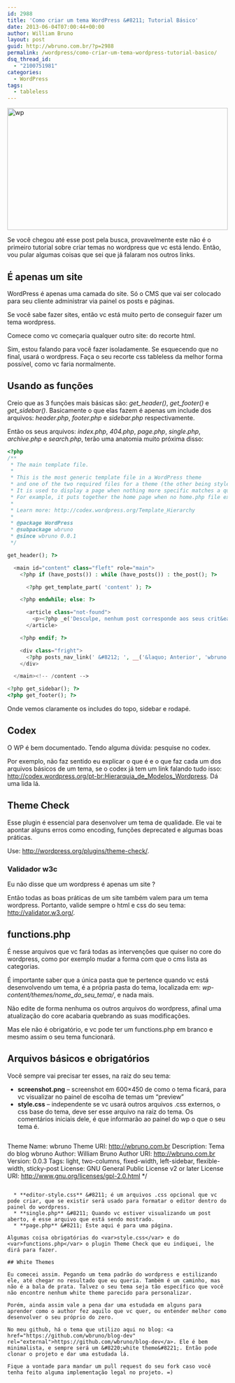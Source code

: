 ```yaml
---
id: 2988
title: 'Como criar um tema WordPress &#8211; Tutorial Básico'
date: 2013-06-04T07:00:44+00:00
author: William Bruno
layout: post
guid: http://wbruno.com.br/?p=2988
permalink: /wordpress/como-criar-um-tema-wordpress-tutorial-basico/
dsq_thread_id:
  - "2100751981"
categories:
  - WordPress
tags:
  - tableless
---
```

[<img src="/wp-content/uploads/2013/05/wp.png" alt="wp" width="504" height="279" class="aligncenter size-full wp-image-3003" srcset="/wp-content/uploads/2013/05/wp.png 504w, /wp-content/uploads/2013/05/wp-300x166.png 300w" sizes="(max-width: 504px) 100vw, 504px" />](/wp-content/uploads/2013/05/wp.png)

Se você chegou até esse post pela busca, provavelmente este não é o primeiro tutorial sobre criar temas no wordpress que vc está lendo. Então, vou pular algumas coisas que sei que já falaram nos outros links.

<!--more-->

## É apenas um site

WordPress é apenas uma camada do site. Só o CMS que vai ser colocado para seu cliente administrar via painel os posts e páginas.

Se você sabe fazer sites, então vc está muito perto de conseguir fazer um tema wordpress.

Comece como vc começaria qualquer outro site: do recorte html.

Sim, estou falando para você fazer isoladamente. Se esquecendo que no final, usará o wordpress. Faça o seu recorte css tableless da melhor forma possível, como vc faria normalmente.

## Usando as funções

Creio que as 3 funções mais básicas são: <var>get_header()</var>, <var>get_footer()</var> e <var>get_sidebar()</var>. Basicamente o que elas fazem é apenas um include dos arquivos: <var>header.php</var>, <var>footer.php</var> e <var>sidebar.php</var> respectivamente.

Então os seus arquivos: <var>index.php</var>, <var>404.php</var>, <var>page.php</var>, <var>single.php</var>, <var>archive.php</var> e <var>search.php</var>, terão uma anatomia muito próxima disso:

``` php
<?php
/**
 * The main template file.
 *
 * This is the most generic template file in a WordPress theme
 * and one of the two required files for a theme (the other being style.css).
 * It is used to display a page when nothing more specific matches a query.
 * For example, it puts together the home page when no home.php file exists.
 *
 * Learn more: http://codex.wordpress.org/Template_Hierarchy
 *
 * @package WordPress
 * @subpackage wbruno
 * @since wbruno 0.0.1
 */

get_header(); ?>

  <main id="content" class="fleft" role="main">
    <?php if (have_posts()) : while (have_posts()) : the_post(); ?>

      <?php get_template_part( 'content' ); ?>

    <?php endwhile; else: ?>

      <article class="not-found">
        <p><?php _e('Desculpe, nenhum post corresponde aos seus crit&eacute;rios.', 'wbruno'); ?></p>
      </article>

    <?php endif; ?>

    <div class="fright">
      <?php posts_nav_link(' &#8212; ', __('&laquo; Anterior', 'wbruno'), __('Pr&oacute;xima &raquo;', 'wbruno')); ?>
    </div>

  </main><!-- /content -->

<?php get_sidebar(); ?>
<?php get_footer(); ?>
```

Onde vemos claramente os includes do topo, sidebar e rodapé.

## Codex

O WP é bem documentado. Tendo alguma dúvida: pesquise no codex.

Por exemplo, não faz sentido eu explicar o que é e o que faz cada um dos arquivos básicos de um tema, se o codex já tem um link falando tudo isso: <a href="http://codex.wordpress.org/pt-br:Hierarquia_de_Modelos_Wordpress" rel="nofollow">http://codex.wordpress.org/pt-br:Hierarquia_de_Modelos_Wordpress</a>. Dá uma lida lá.

## Theme Check

Esse plugin é essencial para desenvolver um tema de qualidade. Ele vai te apontar alguns erros como encoding, funções deprecated e algumas boas práticas.

Use: <a href="http://wordpress.org/plugins/theme-check/" rel="nofollow">http://wordpress.org/plugins/theme-check/</a>.

### Validador w3c

Eu não disse que um wordpress é apenas um site ?

Então todas as boas práticas de um site também valem para um tema wordpress. Portanto, valide sempre o html e css do seu tema: <a href="http://validator.w3.org/" rel="nofollow">http://validator.w3.org/</a>.

## functions.php

É nesse arquivos que vc fará todas as intervenções que quiser no core do wordpress, como por exemplo mudar a forma com que o cms lista as categorias.

É importante saber que a única pasta que te pertence quando vc está desenvolvendo um tema, é a própria pasta do tema, localizada em: <var>wp-content/themes/nome_do_seu_tema/</var>, e nada mais.

Não edite de forma nenhuma os outros arquivos do wordpress, afinal uma atualização do core acabaria quebrando as suas modificações.

Mas ele não é obrigatório, e vc pode ter um functions.php em branco e mesmo assim o seu tema funcionará.

## Arquivos básicos e obrigatórios

Você sempre vai precisar ter esses, na raiz do seu tema:

  * **screenshot.png** &#8211; screenshot em 600&#215;450 de como o tema ficará, para vc visualizar no painel de escolha de temas um &#8220;preview&#8221;
  * **style.css** &#8211; independente se vc usará outros arquivos .css externos, o css base do tema, deve ser esse arquivo na raiz do tema. Os comentários iniciais dele, é que informarão ao painel do wp o que o seu tema é.
    ```/*
  Theme Name: wbruno
  Theme URI: http://wbruno.com.br
  Description: Tema do blog wbruno
  Author: William Bruno
  Author URI: http://wbruno.com.br
  Version: 0.0.3
  Tags: light, two-columns, fixed-width, left-sidebar, flexible-width, sticky-post
  License: GNU General Public License v2 or later
  License URI: http://www.gnu.org/licenses/gpl-2.0.html
*/
```

  * **editor-style.css** &#8211; é um arquivos .css opcional que vc pode criar, que se existir será usado para formatar o editor dentro do painel do wordpress.
  * **single.php** &#8211; Quando vc estiver visualizando um post aberto, é esse arquivo que está sendo mostrado.
  * **page.php** &#8211; Este aqui é para uma página.

Algumas coisa obrigatórias do <var>style.css</var> e do <var>functions.php</var> o plugin Theme Check que eu indiquei, lhe dirá para fazer.

## White Themes

Eu comecei assim. Pegando um tema padrão do wordpress e estilizando ele, até chegar no resultado que eu queria. Também é um caminho, mas não é a bala de prata. Talvez o seu tema seja tão específico que você não encontre nenhum white theme parecido para personalizar.

Porém, ainda assim vale a pena dar uma estudada em alguns para aprender como o author fez aquilo que vc quer, ou entender melhor como desenvolver o seu próprio do zero.

No meu github, há o tema que utilizo aqui no blog: <a href="https://github.com/wbruno/blog-dev" rel="external">https://github.com/wbruno/blog-dev</a>. Ele é bem minimalista, e sempre será um &#8220;white theme&#8221;. Então pode clonar o projeto e dar uma estudada lá.

Fique a vontade para mandar um pull request do seu fork caso você tenha feito alguma implementação legal no projeto. =)

